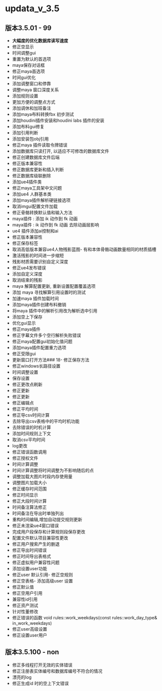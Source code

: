 # updata_v_3.5

## 版本3.5.01 - 99

- **大幅度的优化数据库读写速度**
- 修正空显示
- 时间调整gui
- 重置为默认的首选项
- maya保存对话框
- 修正maya首选项
- 时间gui优化
- 添加调整窗口和停靠
- 调整maya 窗口深度关系
- 添加规则设置
- 更加方便的调整点方式
- 添加调休和加班备注
- 添加maya布料转换fbx 初步测试
- 添加houdini插件安装和houdini labs 插件的安装
- 添加布料gui修复
- 添加引用判断
- 添加安装包obj引用
- 修正maya 插件读取令牌错误
- 添加数据库只读打开, 以适应不可修改的数据库文件
- 修正创建数据库文件后端
- 修正版本兼容性
- 修正数据库更新和插入判断
- 修正数据库级联删除
- 添加ue4插件类
- 修正maya工具架中文问题
- 添加ue4 人群基本类
- 添加maya插件解析硬链接选项
- 取消imgui配置文件加载
- 修正骨骼转换默认值和输入方法
- maya插件 : 添加 ik 动作到 fk 动画
- maya插件 : ik 动作到 fk 动画 去除动画层影响
- ue4 插件添加ai控制和ai
- 修正版本兼容性
- 修正保存标签
- 取消高低版本兼容ue4人物残影蓝图- 有和本体骨骼动画数量相同的材质插槽
- 激活残影的时间进一步缩短
- 残影材质需要识别自定义深度
- 修正ue4发布错误
- 添加自定义深度
- 取消结束的残影
- maya 解算配置更新, 重新设置配置覆盖选项
- 添加 maya 寻找解算引用设置时的测试
- 加速maya 插件加载时间
- 添加maya插件创建布料撤销
- 将maya 插件中的解析引用改为解析选中引用
- 添加空上下保存
- 优化gui显示
- 修正maya插件
- 修正字幕文件多个空行解析失败错误
- 修正maya配置gui初始化值问题
- 添加maya插件配置重力选项
- 修正受限gui
- 更新窗口打开方法### 18- 修正保存方法
- 修正windows长路径设置
- 时间调整设置
- 保存设置
- 修正更改点刷新
- 修正更新
- 修正更新
- 修正编辑点
- 修正平均时间
- 修正导csv时间计算
- 去除导出csv表格中的平均时机功能
- 去除错误的时机计算
- 添加时间规则上下文
- 取消csv平均时间
- log更改
- 修正错误函数调用
- 修正授权文件
- 时间计算调整
- 时间计算调整将时间调整为不影响随后的点
- 调整加载大图片时段内存使用量
- 调整图片加载大小
- 修正缓存时间范围
- 修正时间显示
- 修正大段时间计算
- 时间备注算法修正
- 时间备注在导出时单独列出
- 重构时间编辑,增加自动提交规则更新
- 修正未渲染ue4窗口错误
- 完成用户段保存和计算规则段保存更改
- 配置文件默认项目兼容性更改
- 修正用户搜索产生的删退
- 修正导出时间错误
- 修正时间导出表格式
- 修正虚拟用户兼容性问题
- 添加设置user功能
- 修正user 默认引用- 修正空规则
- 修正空表格- 添加高级user 设置
- 修正默认值
- 修正空用户引用
- 兼容性id引用
- 修正资产测试
- 针对性董修改
- 修正错误的函数 void rules::work_weekdays(const rules::work_day_type& in_work_weekdays)
- 修正user高级设置
- 修正设置user用户

## 版本3.5.100 - non

- 修正多线程打开无效的实体错误
- 修正注册表实体编号和数据库编号不符合的情况
- 漂亮的log
- 修正生成id 时的空上下文错误
